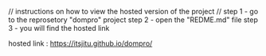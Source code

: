 // instructions on how to view the hosted version of the project //
step 1 - go to the reprosetory "dompro" project
step 2 - open the "REDME.md" file
step 3 - you will find the hosted link

hosted link : https://itsjitu.github.io/dompro/
